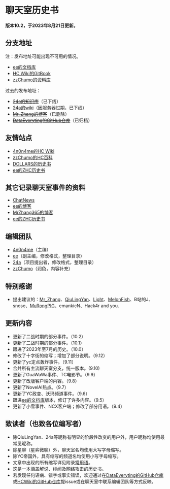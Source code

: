 # 聊天室历史书
**版本10.2，于2023年8月21日更新。**


## 分支地址
注：发布地址可能出现不可用的情况。
- [ee的文档库](https://book.paperee.guru/#聊天室历史书)
- [HC Wiki的GitBook](https://hcwiki.gitbook.io/history/)
- [zzChumo的资料库](https://www.zzchat.cf/book.html)

 
过去的发布地址：
- ~~[24a的知识库](https://docs.thz.cool/#/chatroom-history-book)~~（已下线）
- ~~[24a的wiki](https://wiki.thz.cool/index.php?title=聊天室历史书)~~（因服务器过期，已下线）
- ~~[Mr\_Zhang的博客](https://mrzhang365.github.io/2022/09/07/聊天室历史书/)~~（已删除）
- ~~[DataEveryting的GitHub仓库](https://github.com/DataeverythingTeam/ChatroomHistoryBook)~~（已归档）


## 友情站点
- [4n0n4me的HC Wiki](https://hcwiki.fourohfour.link/)
- [zzChumo的HC百科](https://www.zzchat.cf/wiki/)
- [DOLLARS的历史书](https://drrr.wiki/事件)
- [ee的ZHC历史书](https://book.paperee.guru/#一个一个历史书)


## 其它记录聊天室事件的资料
- [ChatNews](https://chatnews.thz.cool)
- [ee的博客](https://paperee.guru)
- [MrZhang365的博客](https://blog.mrzhang365.cf/)
- [ee的ZHC历史书](https://book.paperee.guru/#一个一个历史书)


## 编辑团队
- [4n0n4me](https://www.pillows.net.eu.org/)（主编）
- [ee](https://paperee.tk)（副主编，修改格式，整理目录）
- [24a](https://thz.cool/)（项目提出者，修改格式，整理目录）
- [zzChumo](https://www.zzchat.cf/)（润色，内容补充）


## 特别感谢
- 提出建议的：[Mr\_Zhang](https://mrzhang365.github.io/)、[QiuLingYan](https://qiu-lingyan.github.io/1)、[Light](https://gitee.com/BirdingLight)、[MelonFish](https://xq.kzw.ink/)、B站的J、snose、[MuRongPIG](https://github.com/MuRongPIG)、emankicN、Hack4r and you.


## 更新内容
- 更新了二战时期的部分事件。（10.2）
- 更新了二战时期的部分事件。（10.1）
- 跟进了2023年至7月的历史。（10.0）
- 修改了十字街的缩写；增加了部分说明。（9.12）
- 更新了yc定点轰炸事件。（9.11）
- 合并所有主流聊天室分支，统一版本。(9.10)
- 更新了GuaWaWa事件、TC电影节。（9.9）
- 更新了改版客户端的内容。（9.8）
- 更新了NovelAI热点。（9.7）
- 更新了YC政变、沃玛频道事件。（9.6）
- 跟进[ee的文档库](http://book.paperee.guru/#/chatroom-history-book/)版本，修订了许多内容。（9.5）
- 更新了小雪事件、NCX客户端；修改了部分用语。（9.4）


## 致读者（也致各位编写者）
- 除QiuLingYan、24a等昵称有明显的阶段性改变的用户外，用户昵称均使用最常见昵称。
- 除星聊（星弈微聊）外，聊天室名均使用大写字母缩写。
- 除YC帝国外，具有缩写的频道名均使用小写字母缩写。
- 文章中出现的所有缩写详见附录[常用语](#常用语)。
- 这是一本涵盖解说、绯闻及网络攻击的历史书。
- 若发现任何语病、错字或事实错误，欢迎通过在[DataEveryting的GitHub仓库](https://github.com/DataeverythingTeam/ChatroomHistoryBook)或[HCWiki的GitHub仓库](https://github.com/HCWiki/history)提issue或在聊天室中联系编辑团队等方式反映。
